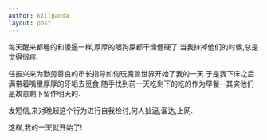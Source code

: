 ```yaml
---
author: killpanda
layout: post
---
```

每天醒来都睡的和傻逼一样,厚厚的眼狗屎都干燥僵硬了.当我抹掉他们的时候,总是觉得很疼.

任振兴来为勤劳善良的市长指导如何玩魔兽世界开始了我的一天.于是我下床之后满带着嘴里厚厚的牙垢去觅食,随手找到前一天吃剩下的吃的作为早餐--其实他们是故意剩下留作明天的.

发短信,来对晚起这个行为进行自我检讨,何人扯逼,溜达,上网.

这样,我的一天就开始了!
